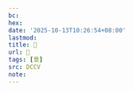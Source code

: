 ```yaml
---
bc:
hex:
date: '2025-10-13T10:26:54+08:00'
lastmod:
title: 􀏢
url: 􀏢
tags: [景]
src: DCCV
note:
---
```

